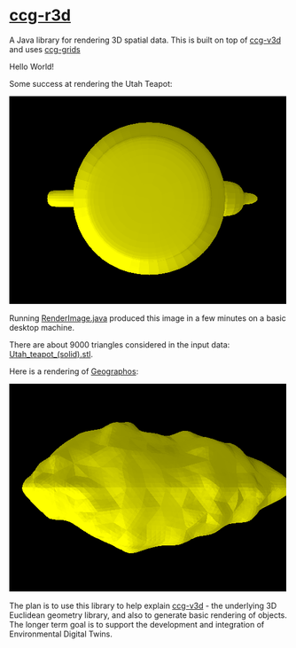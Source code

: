 # [ccg-r3d](https://github.com/agdturner/ccg-r3d)
A Java library for rendering 3D spatial data. This is built on top of [ccg-v3d]((https://github.com/agdturner/ccg-v3d)) and uses [ccg-grids]((https://github.com/agdturner/ccg-grids))

Hello World!

Some success at rendering the Utah Teapot:

<img alt="A yellow rendering of the Utah Teapot" src="data/Utah_teapot_(solid)_500x375_-8.png" />

Running [RenderImage.java](src/main/java/uk/ac/leeds/ccg/r3d/RenderImage.java) produced this image in a few minutes on a basic desktop machine.

There are about 9000 triangles considered in the input data: [Utah_teapot_(solid).stl](data/Utah_teapot_(solid).stl).

Here is a rendering of [Geographos](https://en.wikipedia.org/wiki/1620_Geographos):

<img alt="A yellow rendering of Geographos" src="data/geographos/1620geographos_500x375_-8.png" />

The plan is to use this library to help explain [ccg-v3d]((https://github.com/agdturner/ccg-v3d)) - the underlying 3D Euclidean geometry library, and also to generate basic rendering of objects. The longer term goal is to support the development and integration of Environmental Digital Twins.
